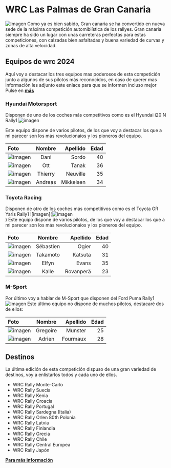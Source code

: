 ﻿# **WRC Las Palmas de Gran Canaria**

![imagen](https://staticv2.revistascratch.com/images/noticia/el-wrc-y-el-rally-islas-canarias-una-union-que-solo-es-cuestion-de-tiempo_full.jpg)
Como ya es bien sabido, Gran canaria se ha convertido en nueva sede de la máxima competición automibiística de los rallyes.
Gran canaria siempre ha sido un lugar con unas carreteras perfectas para estas competiciones, con calzadas bien asfaltadas y buena variedad de curvas y zonas de alta velocidad.
## **Equipos de wrc 2024**
Aquí voy a destacar los tres equípos mas poderosos de esta competición junto a algunos de sus pilotos más reconocidos, en caso de querer mas información les adjunto este enlace para que se informen incluso mejor
Pulse en [**más**](https://es.motorsport.com/wrc/teams/)
### Hyundai Motorsport
Disponen de uno de los coches más competitivos como es el Hyundai i20 N Rally1
![imagen](https://automovilismocanario.com/wp-content/uploads/2024/01/Captura-de-Pantalla-2024-01-14-a-las-0.19.04.png)

Este equipo dispone de varios pilotos, de los que voy a destacar los que a mi parecer son los más revolucionaios y los pioneros del equipo.

|**Foto**|**Nombre**|**Apellido**|**Edad**|
| :- | :-: | -: | -: |
|![imagen](https://cdn-1.motorsport.com/images/mgl/6l9XaMK0/s300/dani-sordo-hyundai-world-rally.webp)|Dani|Sordo|40|
|![imagen](https://cdn-9.motorsport.com/images/mgl/2QzqmwXY/s300/ott-tanak-hyundai-world-rally-.webp)|Ott|Tanak|36|
|![imagen](https://cdn-3.motorsport.com/images/mgl/6n9OLMeY/s300/thierry-neuville-hyundai-world.webp)|Thierry|Neuville|35|
|![imagen](https://cdn-9.motorsport.com/images/mgl/6AEjgz96/s300/andreas-mikkelsen-hyundai-worl.webp)|Andreas|Mikkelsen|34|
### **Toyota Racing**
Disponen de otro de los coches más competitivos como es el Toyota GR Yaris Rally1
![imagen](<img src="https://toyotagazooracing.com/-/media/TMC/tgr/global/contents/wrc/images/release/2024/rd01-day3/01.jpg" alt="imagen"><br>
)
Este equipo dispone de varios pilotos, de los que voy a destacar los que a mi parecer son los más revolucionaios y los pioneros del equipo.

|**Foto**|**Nombre**|**Apellido**|**Edad**|
| :- | :-: | -: | -: |
|![imagen](https://cdn-9.motorsport.com/images/mgl/0k7Vmyo0/s300/sebastien-ogier-toyota-gazoo-r.webp)|Sébastien|Ogier|40|
|![imagen](https://cdn-9.motorsport.com/images/mgl/2Gzbyml0/s300/takamoto-katsuta-toyota-gazoo-.webp)|Takamoto|Katsuta|31|
|![imagen](https://cdn-6.motorsport.com/images/mgl/2eADmMl2/s300/elfyn-evans-toyota-gazoo-racin.webp)|Elfyn|Evans|35|
|![imagen](https://cdn-1.motorsport.com/images/mgl/YKEMmg80/s300/kalle-rovanpera-toyota-gazoo-r.webp)|Kalle|Rovanperä|23|
### **M-Sport**
Por último voy a hablar de M-Sport que disponen del Ford Puma Rally1
![imagen](https://autohebdosport.com/images/competicion/wrc/m-sport-presenta-la-nueva-decoraci%C3%B3n-del-ford-puma-rally1-para-la-temporada-2024/ford-puma-rally1.jpg)
Este último equipo no dispone de muchos pilotos, destacaré dos de ellos:

|**Foto**|**Nombre**|**Apellido**|**Edad**|
| :- | :-: | -: | -: |
|![imagen](https://cdn-1.motorsport.com/images/mgl/0oObLxw0/s300/gregoire-munster-m-sport-ford-.webp)|Gregoire|Munster|25|
|![imagen](https://cdn-3.motorsport.com/images/mgl/Yv8NLb10/s300/adrien-fourmaux-m-sport-ford-w.webp)|Adrien|Fourmaux|28|
## **Destinos**
La última edición de esta competición dispuso de una gran variedad de destinos, voy a enlistarlos todos y cada uno de ellos.

- WRC Rally Monte-Carlo
- WRC Rally Suecia
- WRC Rally Kenia
- WRC Rally Croacia
- WRC Rally Portugal
- WRC Rally Sardegna (Italia)
- WRC Rally Orlen 80th Polonia
- WRC Rally Latvia
- WRC Rally Finlandia
- WRC Rally Grecia
- WRC Rally Chile
- WRC Rally Central Europea
- WRC Rally Japón

[**Para más información**](https://www.wrc.com/)

